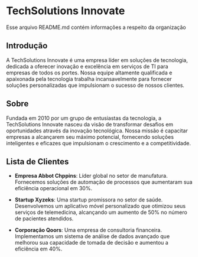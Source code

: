 # TechSolutions Innovate

Esse arquivo README.md contém informações a respeito da organização

## Introdução

A TechSolutions Innovate é uma empresa líder em soluções de tecnologia, dedicada a oferecer inovação e excelência em serviços de TI para empresas de todos os portes. Nossa equipe altamente qualificada e apaixonada pela tecnologia trabalha incansavelmente para fornecer soluções personalizadas que impulsionam o sucesso de nossos clientes.

## Sobre

Fundada em 2010 por um grupo de entusiastas da tecnologia, a TechSolutions Innovate nasceu da visão de transformar desafios em oportunidades através da inovação tecnológica. Nossa missão é capacitar empresas a alcançarem seu máximo potencial, fornecendo soluções inteligentes e eficazes que impulsionam o crescimento e a competitividade.

## Lista de Clientes

- **Empresa Abbot Chppins**: Líder global no setor de manufatura. Fornecemos soluções de automação de processos que aumentaram sua eficiência operacional em 30%.

- **Startup Xyzeks**: Uma startup promissora no setor de saúde. Desenvolvemos um aplicativo móvel personalizado que otimizou seus serviços de telemedicina, alcançando um aumento de 50% no número de pacientes atendidos.

- **Corporação Qoors**: Uma empresa de consultoria financeira. Implementamos um sistema de análise de dados avançado que melhorou sua capacidade de tomada de decisão e aumentou a eficiência em 40%.

